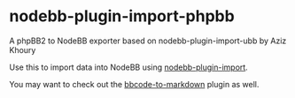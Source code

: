 nodebb-plugin-import-phpbb
==========================

A phpBB2 to NodeBB exporter based on nodebb-plugin-import-ubb by Aziz Khoury

Use this to import data into NodeBB using [nodebb-plugin-import](https://github.com/akhoury/nodebb-plugin-import).

You may want to check out the [bbcode-to-markdown](https://github.com/psychobunny/nodebb-plugin-bbcode-to-markdown) plugin as well.